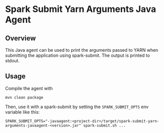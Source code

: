# Spark Submit Yarn Arguments Java Agent

## Overview
This Java agent can be used to print the arguments passed to YARN when submitting the application using spark-submit.
The output is printed to stdout.

## Usage
Compile the agent with
```
mvn clean package
``` 

Then, use it with a spark-submit by setting the `SPARK_SUBMIT_OPTS` env variable like this:

```
SPARK_SUBMIT_OPTS="-javaagent:<project-dir>/target/spark-submit-yarn-arguments-javaagent-<version>.jar" spark-submit.sh ...
```

